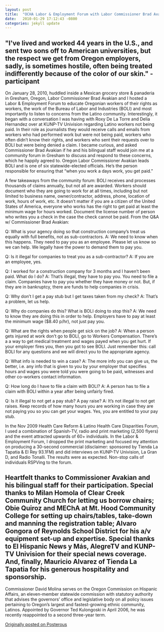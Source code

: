```yaml
---
layout: post
title:  "OCHA Labor & Employment Forum with Labor Commissioner Brad Avakian"
date:   2010-01-29 17:12:43 -0800
categories: jekyll update
---
```

"I've lived and worked 44 years in the U.S., and sent two sons off to American universities, but the respect we get from Oregon employers, sadly, is sometimes hostile, often being treated indifferently because of the color of our skin." - participant
---
On January 28, 2010, huddled inside a Mexican grocery store & panaderia in Gresham, Oregon, Labor Commissioner Brad Avakian and I hosted a Labor & Employment Forum to educate Oregonian workers of their rights as workers, the work of the Bureau of Labor and Industries (BOLI) and most importantly to listen to concerns from the Latino community. Interestingly, it began with a conversation I was having with Roxy De La Torre and Delia Hernandez over at KUNP-TV Univision regarding Latino workers not being paid. In their role as journalists they would receive calls and emails from workers who had performed work but were not being paid, workers who often didn’t know their rights, and workers who sent their requests over to BOLI but were being denied a claim. I became curious, and asked Commissioner Brad Avakian if he and his bilingual staff would join me at a community forum in Gresham to discuss and respond to these concerns, which he happily agreed to. Oregon Labor Commissioner Avakian leads BOLI and is one of six statewide-elected officials. He’s the person responsible for ensuring that “when you work a days work, you get paid.”

A few takeaways from the community forum:
BOLI receives and processes thousands of claims annually, but not all are awarded. Workers should document who they are going to work for at all times, including but not limited to business name, owner/contractor, address, phone, location of work, hours of work, etc. It doesn’t matter if you are a citizen of the United States of America, everyone who works has the right to get paid at least the minimum wage for hours worked. Document the license number of person who writes you a check in the case the check cannot be paid. From the Q&A w/ Commissioner Brad Avakian:

Q: What is your agency doing so that construction company’s treat us equally with full benefits, not as sub-contractors.
A: We need to know when this happens. They need to pay you as an employee. Please let us know so we can help. We legally have the power to demand them to pay you.

Q: Is it illegal for companies to treat you as a sub-contractor?
A: If you are an employee, yes.

Q: I worked for a construction company for 3 months and I haven’t been paid. What do I do?
A: That’s illegal, they have to pay you. You need to file a claim. Companies have to pay you whether they have money or not. But, if they are in bankruptcy, there are funds to help companies in crisis.

Q: Why don’t I get a pay stub but I get taxes taken from my check?
A: That’s a problem, let us help.

Q: Why do companies do this? What is BOLI doing to stop this?
A: We need to know they are doing this in order to help. Employers have to pay at least the minimum wage ($8.40 p/hr), not just pay you.

Q: What are the rights when people get sick on the job?
A: When a person gets injured at work don’t go to BOLI, go to Workers Compensation. There’s a a way to get medical treatment and wages payed when you get hurt. If your employer fires you, then you got to see BOLI. Just remember this: call BOLI for any questions and we will direct you to the appropriate agency.

Q: What info is needed to win a case?
A: The more info you can give us, the better, i.e. any info that is given to you by your employer that specifies hours and wages you were told you were going to be paid, witnesses and other co-workers contact information.

Q: How long do I have to file a claim with BOLI?
A: A person has to file a claim with BOLI within a year after being unfairly fired.

Q: Is it illegal to not get a pay stub? A pay raise?
A: It’s not illegal to not get raises. Keep records of how many hours you are working in case they are not paying you so you can get your wages. Yes, you are entitled to your pay stub.

In the Nov 2009 Health Care Reform & Latino Health Care Disparities Forum, I used a combination of Spanish-TV, radio and print marketing (2,500 flyers) and the event attracted upwards of 60+ individuals. In the Labor & Employment Forum, I dropped the print marketing and focused my attention on producing a 30-second commercial (disclaimer: sponsored by Tienda La Tapatia & El Rey 93.1FM) and did interviews on KUNP-TV Univision, La Gran D, and Radio Tonalli. The results were as expected. Non-stop calls of individuals RSPVing to the forum.

Heartfelt thanks to Commissioner Avakian and his bilingual staff for their participation. Special thanks to Milan Homola of Clear Creek Community Church for letting us borrow chairs; Obie Quiroz and MEChA at Mt. Hood Community College for setting up chairs/tables, take-down and manning the registration table; Alvaro Gongora of Reynolds School District for his a/v equipment set-up and expertise. Special thanks to El Hispanic News y Más, AlegreTV and KUNP-TV Univision for their special news coverage. And, finally, Mauricio Alvarez of Tienda La Tapatia for his generous hospitality and sponsorship.
---
Commissioner David Molina serves on the Oregon Commission on Hispanic Affairs, an eleven-member statewide commission with statutory authority that advises the governors’ office and legislative body on all policy issues pertaining to Oregon’s largest and fastest-growing ethnic community, Latinos. Appointed by Governor Ted Kulongoski in April 2006, he was recently reappointed to a second three-year term.

[Originally posted on Posterous](http://molina.posterous.com/)
